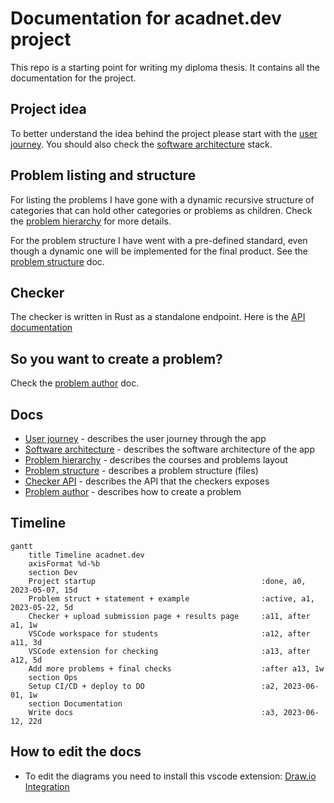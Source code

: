 # Documentation for acadnet.dev project
This repo is a starting point for writing my diploma thesis. It contains all the documentation for the project.

## Project idea
To better understand the idea behind the project please start with the [user journey](docs/user-journey.md). You should also check the [software architecture](docs/software-architecture.md) stack.

## Problem listing and structure
For listing the problems I have gone with a dynamic recursive structure of categories that can hold other categories or problems as children. Check the [problem hierarchy](docs/problem-hierarchy.md) for more details.

For the problem structure I have went with a pre-defined standard, even though a dynamic one will be implemented for the final product. See the [problem structure](docs/problem-structure.md) doc.

## Checker
The checker is written in Rust as a standalone endpoint. Here is the [API documentation](docs/checker-api.md)

## So you want to create a problem?
Check the [problem author](docs/problem-author.md) doc.

## Docs
* [User journey](docs/user-journey.md) - describes the user journey through the app
* [Software architecture](docs/software-architecture.md) - describes the software architecture of the app
* [Problem hierarchy](docs/problem-hierarchy.md) - describes the courses and problems layout
* [Problem structure](docs/problem-structure.md) - describes a problem structure (files)
* [Checker API](docs/checker-api.md) - describes the API that the checkers exposes
* [Problem author](docs/problem-author.md) - describes how to create a problem

## Timeline
```mermaid
gantt
    title Timeline acadnet.dev
    axisFormat %d-%b
    section Dev
    Project startup                                     :done, a0, 2023-05-07, 15d
    Problem struct + statement + example                :active, a1, 2023-05-22, 5d
    Checker + upload submission page + results page     :a11, after a1, 1w
    VSCode workspace for students                       :a12, after a11, 3d
    VSCode extension for checking                       :a13, after a12, 5d
    Add more problems + final checks                    :after a13, 1w
    section Ops
    Setup CI/CD + deploy to DO                          :a2, 2023-06-01, 1w
    section Documentation
    Write docs                                          :a3, 2023-06-12, 22d
```

## How to edit the docs
* To edit the diagrams you need to install this vscode extension: [Draw.io Integration](https://marketplace.visualstudio.com/items?itemName=hediet.vscode-drawio)